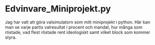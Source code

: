 # Edvinvare_Miniprojekt.py

Jag har valt att göra valsimulatorn som mitt miniprojekt i python. Här kan man se varje partis valresultat i procent och mandat, hur många som röstade, vad flest röstade rent ideologiskt samt vilket block som kommer styra.
